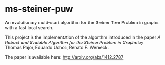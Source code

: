 # ms-steiner-puw
An evolutionary multi-start algorithm for the Steiner Tree Problem in graphs with a fast local search.

This project is the implementation of the algorithm introduced in the paper _A Robust and Scalable Algorithm for the Steiner Problem in Graphs_ by Thomas Pajor, Eduardo Uchoa, Renato F. Werneck.

The paper is available here: http://arxiv.org/abs/1412.2787
